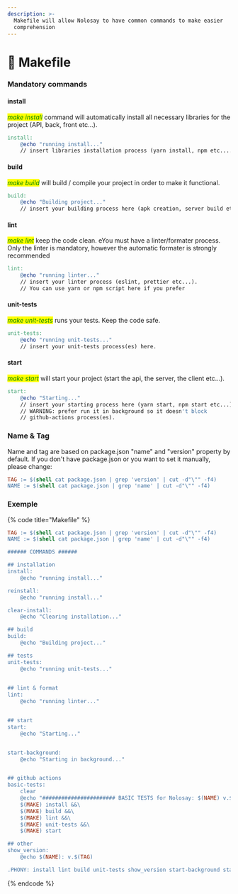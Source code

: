 ```yaml
---
description: >-
  Makefile will allow Nolosay to have common commands to make easier
  comprehension
---
```


# 🤝 Makefile

### Mandatory commands

#### install

_<mark style="color:green;">make install</mark>_ command will automatically install all necessary libraries for the project (API, back, front etc...).&#x20;

```makefile
install:
	@echo "running install..."
	// insert libraries installation process (yarn install, npm etc....)
```

#### build

_<mark style="color:green;">make build</mark>_ will build / compile your project in order to make it functional.

```makefile
build:
	@echo "Building project..."
	// insert your building process here (apk creation, server build etc...)
```

#### lint

_<mark style="color:green;">make lint</mark>_ keep the code clean. eYou must have a linter/formater process. Only the linter is mandatory, however the automatic formater is strongly recommended

```makefile
lint:
	@echo "running linter..."
	// insert your linter process (eslint, prettier etc...).
	// You can use yarn or npm script here if you prefer
```

#### unit-tests

_<mark style="color:green;">make unit-tests</mark>_ runs your tests. Keep the code safe.

```makefile
unit-tests:
	@echo "running unit-tests..."
	// insert your unit-tests process(es) here.
```

#### start

_<mark style="color:green;">make start</mark>_ will start your project (start the api, the server, the client etc...).

```makefile
start:
	@echo "Starting..."
	// insert your starting process here (yarn start, npm start etc...)
	// WARNING: prefer run it in background so it doesn't block
	// github-actions process(es).
```

### Name & Tag

Name and tag are based on package.json "name" and "version" property by default. If you don't have package.json or you want to set it manually, please change:

```makefile
TAG := $(shell cat package.json | grep 'version' | cut -d"\"" -f4)
NAME := $(shell cat package.json | grep 'name' | cut -d"\"" -f4)
```

### Exemple

{% code title="Makefile" %}
```makefile
TAG := $(shell cat package.json | grep 'version' | cut -d"\"" -f4)
NAME := $(shell cat package.json | grep 'name' | cut -d"\"" -f4)

###### COMMANDS ######

## installation
install:
	@echo "running install..."

reinstall:
	@echo "running install..."

clear-install:
	@echo "Clearing installation..."

## build
build:
	@echo "Building project..."

## tests
unit-tests:
	@echo "running unit-tests..."
 

## lint & format
lint:
	@echo "running linter..."


## start
start:
	@echo "Starting..."


start-background:
	@echo "Starting in background..."


## github actions
basic-tests:
	clear
	@echo "####################### BASIC TESTS for Nolosay: $(NAME) v.$(TAG) #######################"
	$(MAKE) install &&\
	$(MAKE) build &&\
	$(MAKE) lint &&\
	$(MAKE) unit-tests &&\
	$(MAKE) start

## other
show_version:
	@echo $(NAME): v.$(TAG)

.PHONY: install lint build unit-tests show_version start-background start
```
{% endcode %}
